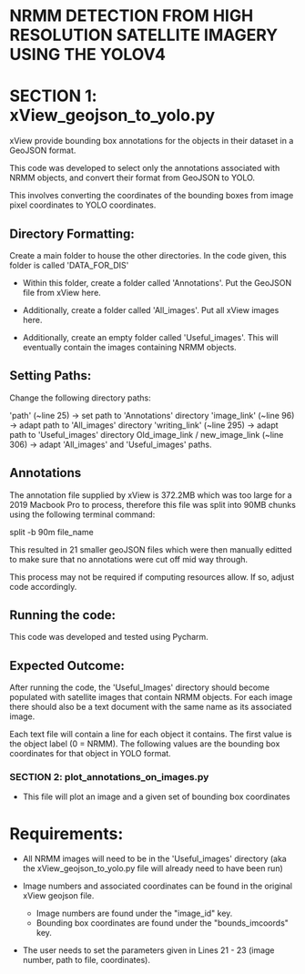 
# NRMM DETECTION FROM HIGH RESOLUTION SATELLITE IMAGERY USING THE YOLOV4

# SECTION 1: xView_geojson_to_yolo.py 

xView provide bounding box annotations for the objects in their dataset in a GeoJSON format.

This code was developed to select only the annotations associated with NRMM objects, and convert their format from GeoJSON to YOLO.

This involves converting the coordinates of the bounding boxes from image pixel coordinates to YOLO coordinates.

## Directory Formatting:
Create a main folder to house the other directories. In the code given, this folder is called 'DATA_FOR_DIS'

- Within this folder, create a folder called 'Annotations'. Put the GeoJSON file from xView here.

- Additionally, create a folder called 'All_images'. Put all xView images here.

- Additionally, create an empty folder called 'Useful_images'. This will eventually contain the images containing NRMM objects.

## Setting Paths:
Change the following directory paths:

'path' (~line 25) -> set path to 'Annotations' directory
'image_link' (~line 96) -> adapt path to 'All_images' directory
'writing_link' (~line 295) -> adapt path to 'Useful_images' directory
Old_image_link / new_image_link (~line 306) -> adapt 'All_images' and 'Useful_images' paths.


## Annotations
The annotation file supplied by xView is 372.2MB which was too large for a 2019 Macbook Pro to process, therefore this file was split into 90MB chunks using the following terminal command:

split -b 90m file_name

This resulted in 21 smaller geoJSON files which were then manually editted to make sure that no annotations were cut off mid way through.

This process may not be required if computing resources allow. If so, adjust code accordingly.

## Running the code:
This code was developed and tested using Pycharm.


## Expected Outcome:
After running the code, the 'Useful_Images' directory should become populated with satellite images that contain NRMM objects. For each image there should also be a text document with the same name as its associated image.

Each text file will contain a line for each object it contains. The first value is the object label (0 = NRMM). The following values are the bounding box coordinates for that object in YOLO format.



### SECTION 2: plot_annotations_on_images.py
- This file will plot an image and a given set of bounding box coordinates 

# Requirements: 

- All NRMM images will need to be in the 'Useful_images' directory (aka the xView_geojson_to_yolo.py file will already need to have been run) 

- Image numbers and associated coordinates can be found in the original xView geojson file.
    - Image numbers are found under the "image_id" key. 
    - Bounding box coordinates are found under the "bounds_imcoords" key. 
    
- The user needs to set the parameters given in Lines 21 - 23 (image number, path to file, coordinates).

